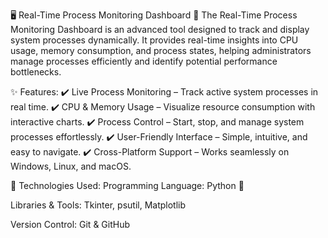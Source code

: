 🖥️ Real-Time Process Monitoring Dashboard 🚀
The Real-Time Process Monitoring Dashboard is an advanced tool designed to track and display system processes dynamically. It provides real-time insights into CPU usage, memory consumption, and process states, helping administrators manage processes efficiently and identify potential performance bottlenecks.

✨ Features:
✔️ Live Process Monitoring – Track active system processes in real time.
✔️ CPU & Memory Usage – Visualize resource consumption with interactive charts.
✔️ Process Control – Start, stop, and manage system processes effortlessly.
✔️ User-Friendly Interface – Simple, intuitive, and easy to navigate.
✔️ Cross-Platform Support – Works seamlessly on Windows, Linux, and macOS.

🔧 Technologies Used:
Programming Language: Python 🐍

Libraries & Tools: Tkinter, psutil, Matplotlib

Version Control: Git & GitHub
